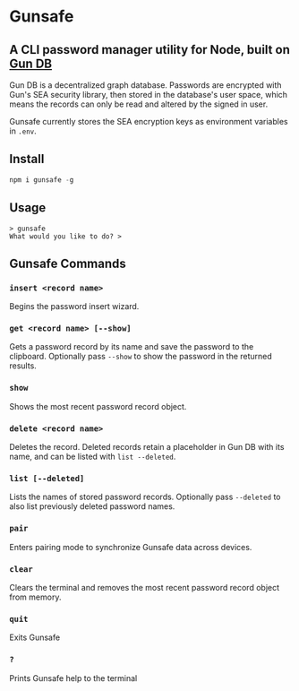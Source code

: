 # Gunsafe
## A CLI password manager utility for Node, built on [Gun DB](https://github.com/amark/gun)

Gun DB is a decentralized graph database. Passwords are encrypted with Gun's SEA security library, then stored in the database's user space, which means the records can only be read and altered by the signed in user.

Gunsafe currently stores the SEA encryption keys as environment variables in `.env`.

## Install
```js
npm i gunsafe -g
```
## Usage
```
> gunsafe
What would you like to do? >
```

## Gunsafe Commands
### `insert <record name>`
Begins the password insert wizard.

### `get <record name> [--show]`
Gets a password record by its name and save the password to the clipboard. Optionally pass `--show` to show the password in the returned results.

### `show`
Shows the most recent password record object.

### `delete <record name>`
Deletes the record. Deleted records retain a placeholder in Gun DB with its name, and can be listed with `list --deleted`.

### `list [--deleted]`
Lists the names of stored password records. Optionally pass `--deleted` to also list previously deleted password names.

### `pair`
Enters pairing mode to synchronize Gunsafe data across devices.

### `clear`
Clears the terminal and removes the most recent password record object from memory.

### `quit`
Exits Gunsafe

### `?`
Prints Gunsafe help to the terminal